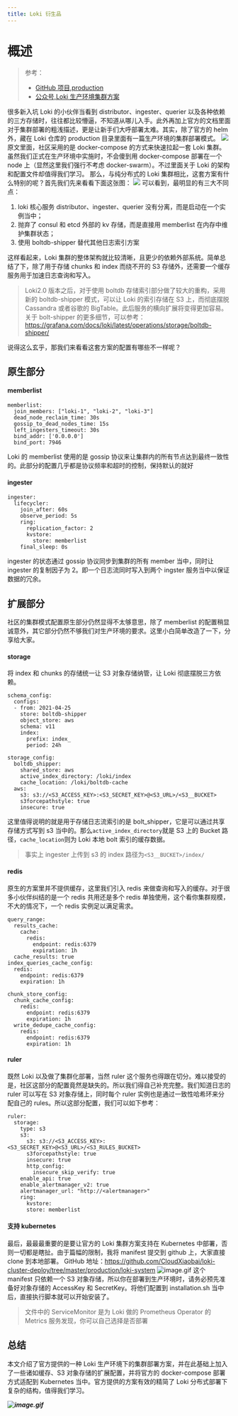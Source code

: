 ```yaml
---
title: Loki 衍生品
---
```


# 概述

> 参考：
> - [GitHub 项目,production](https://github.com/grafana/loki/tree/main/production)
> - [公众号,Loki 生产环境集群方案](https://mp.weixin.qq.com/s/qnt7JUzHLUU6Qs_tv5V0Hw)

很多新入坑 Loki 的小伙伴当看到 distributor、ingester、querier 以及各种依赖的三方存储时，往往都比较懵逼，不知道从哪儿入手。此外再加上官方的文档里面对于集群部署的粗浅描述，更是让新手们大呼部署太难。其实，除了官方的 helm 外，藏在 Loki 仓库的 production 目录里面有一篇生产环境的集群部署模式。
![](https://notes-learning.oss-cn-beijing.aliyuncs.com/pwhqog/1621302640599-456c53ed-2d2f-445d-af56-43a28becb54f.webp)
原文里面，社区采用的是 docker-compose 的方式来快速拉起一套 Loki 集群。虽然我们正式在生产环境中实施时，不会傻到用 docker-compose 部署在一个 node 上（显然这里我们强行不考虑 docker-swarm）。不过里面关于 Loki 的架构和配置文件却值得我们学习。
那么，与纯分布式的 Loki 集群相比，这套方案有什么特别的呢？首先我们先来看看下面这张图：
![](https://notes-learning.oss-cn-beijing.aliyuncs.com/pwhqog/1621302640583-228525ed-be05-4c2c-90ec-329fc40ed955.webp)
可以看到，最明显的有三大不同点：

1. loki 核心服务 distributor、ingester、querier 没有分离，而是启动在一个实例当中；
2. 抛弃了 consul 和 etcd 外部的 kv 存储，而是直接用 memberlist 在内存中维护集群状态；
3. 使用 boltdb-shipper 替代其他日志索引方案

这样看起来，Loki 集群的整体架构就比较清晰，且更少的依赖外部系统。简单总结了下，除了用于存储 chunks 和 index 而绕不开的 S3 存储外，还需要一个缓存服务用于加速日志查询和写入。

> Loki2.0 版本之后，对于使用 boltdb 存储索引部分做了较大的重构，采用新的 boltdb-shipper 模式，可以让 Loki 的索引存储在 S3 上，而彻底摆脱 Cassandra 或者谷歌的 BigTable。此后服务的横向扩展将变得更加容易。关于 bolt-shipper 的更多细节，可以参考：<https://grafana.com/docs/loki/latest/operations/storage/boltdb-shipper/>

说得这么玄乎，那我们来看看这套方案的配置有哪些不一样呢？

## 原生部分

#### memberlist

    memberlist:
      join_members: ["loki-1", "loki-2", "loki-3"]
      dead_node_reclaim_time: 30s
      gossip_to_dead_nodes_time: 15s
      left_ingesters_timeout: 30s
      bind_addr: ['0.0.0.0']
      bind_port: 7946

Loki 的 memberlist 使用的是 gossip 协议来让集群内的所有节点达到最终一致性的。此部分的配置几乎都是协议频率和超时的控制，保持默认的就好

#### ingester

    ingester:
      lifecycler:
        join_after: 60s
        observe_period: 5s
        ring:
          replication_factor: 2
          kvstore:
            store: memberlist
        final_sleep: 0s

ingester 的状态通过 gossip 协议同步到集群的所有 member 当中，同时让 ingester 的复制因子为 2。即一个日志流同时写入到两个 ingster 服务当中以保证数据的冗余。

## 扩展部分

社区的集群模式配置原生部分仍然显得不太够意思，除了 memberlist 的配置稍显诚意外，其它部分仍然不够我们对生产环境的要求。这里小白简单改造了一下，分享给大家。

#### storage

将 index 和 chunks 的存储统一让 S3 对象存储纳管，让 Loki 彻底摆脱三方依赖。

    schema_config:
      configs:
      - from: 2021-04-25
        store: boltdb-shipper
        object_store: aws
        schema: v11
        index:
          prefix: index_
          period: 24h

    storage_config:
      boltdb_shipper:
        shared_store: aws
        active_index_directory: /loki/index
        cache_location: /loki/boltdb-cache
      aws:
        s3: s3://<S3_ACCESS_KEY>:<S3_SECRET_KEY>@<S3_URL>/<S3__BUCKET>
        s3forcepathstyle: true
        insecure: true

这里值得说明的就是用于存储日志流索引的是 bolt_shipper，它是可以通过共享存储方式写到 s3 当中的。那么`active_index_directory`就是 S3 上的 Bucket 路径，`cache_location`则为 Loki 本地 bolt 索引的缓存数据。

> 事实上 ingester 上传到 s3 的 index 路径为`<S3__BUCKET>/index/`

#### redis

原生的方案里并不提供缓存，这里我们引入 redis 来做查询和写入的缓存。对于很多小伙伴纠结的是一个 redis 共用还是多个 redis 单独使用，这个看你集群规模，不大的情况下，一个 redis 实例足以满足需求。

    query_range:
      results_cache:
        cache:
          redis:
            endpoint: redis:6379
            expiration: 1h
      cache_results: true
    index_queries_cache_config:
      redis:
        endpoint: redis:6379
        expiration: 1h

    chunk_store_config:
      chunk_cache_config:
        redis:
          endpoint: redis:6379
          expiration: 1h
      write_dedupe_cache_config:
        redis:
          endpoint: redis:6379
          expiration: 1h

#### ruler

既然 Loki 以及做了集群化部署，当然 ruler 这个服务也得跟在切分。难以接受的是，社区这部分的配置竟然是缺失的。所以我们得自己补充完整。我们知道日志的 ruler 可以写在 S3 对象存储上，同时每个 ruler 实例也是通过一致性哈希环来分配自己的 rules。所以这部分配置，我们可以如下参考：

    ruler:
      storage:
        type: s3
        s3:
          s3: s3://<S3_ACCESS_KEY>:<S3_SECRET_KEY>@<S3_URL>/<S3_RULES_BUCKET>
          s3forcepathstyle: true
          insecure: true
          http_config:
            insecure_skip_verify: true
        enable_api: true
        enable_alertmanager_v2: true
        alertmanager_url: "http://<alertmanager>"
        ring:
          kvstore:
          store: memberlist

#### 支持 kubernetes

最后，最最最重要的是要让官方的 Loki 集群方案支持在 Kubernetes 中部署，否则一切都是瞎扯。由于篇幅的限制，我将 manifest 提交到 github 上，大家直接 clone 到本地部署。
GitHub 地址：<https://github.com/CloudXiaobai/loki-cluster-deploy/tree/master/production/loki-system>
![image.gif](https://notes-learning.oss-cn-beijing.aliyuncs.com/pwhqog/1621302640377-bc3f0b0d-6c1a-4d28-a2a3-9aa99aa34e4e.gif)
这个 manifest 只依赖一个 S3 对象存储，所以你在部署到生产环境时，请务必预先准备好对象存储的 AccessKey 和 SecretKey。将他们配置到 installation.sh 当中后，直接执行脚本就可以开始安装了。

> 文件中的 ServiceMonitor 是为 Loki 做的 Prometheus Operator 的 Metrics 服务发现，你可以自己选择是否部署

## 总结

本文介绍了官方提供的一种 Loki 生产环境下的集群部署方案，并在此基础上加入了一些诸如缓存、S3 对象存储的扩展配置，并将官方的 docker-compose 部署方式适配到 Kubernetes 当中。官方提供的方案有效的精简了 Loki 分布式部署下复杂的结构，值得我们学习。

**_![image.gif](https://notes-learning.oss-cn-beijing.aliyuncs.com/pwhqog/1621302640324-6122ec11-5c55-4805-b893-9b816cdaa09f.gif)_**
